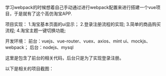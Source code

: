 学习webpack的时候想着自己手动通过进行webpack配置来进行搭建一个vue项目，于是就有了这个高仿淘宝APP.

项目实现：
1.淘宝基本页面的ui显示；
2.登录注册流程的实现;
3.简单的商品购买流程;
4.淘宝主题一键切换功能;

开发环境：
前台：vuejs、vue-router、vuex、axios、mint ui、mockjs、webpack；
后台：nodejs、mysql

这里是包含了前台的相关代码，后台只是为了实现登录注册。

以下是相关的项目截图：


